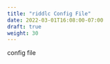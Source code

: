 ```yaml
---
title: "riddlc Config File"
date: 2022-03-01T16:08:00-07:00
draft: true
weight: 30
---
```


config file